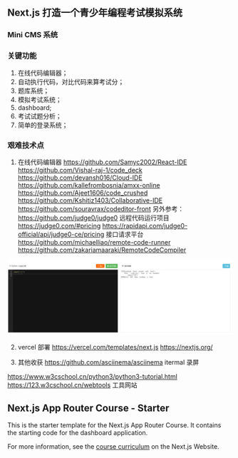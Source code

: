## Next.js 打造一个青少年编程考试模拟系统

### Mini CMS 系统

### 关键功能
1. 在线代码编辑器；
2. 自动执行代码，对比代码来算考试分；
3. 题库系统；
4. 模拟考试系统；
5. dashboard;
6. 考试试题分析；
3. 简单的登录系统；

### 艰难技术点
1. 在线代码编辑器
https://github.com/Samyc2002/React-IDE
https://github.com/Vishal-raj-1/code_deck
https://github.com/devansh016/Cloud-IDE
https://github.com/kallefrombosnia/amxx-online
https://github.com/Ajeet1606/code_crushed
https://github.com/Kshitiz1403/Collaborative-IDE
https://github.com/souravrax/codeditor-front
另外参考：
https://github.com/judge0/judge0   远程代码运行项目 https://judge0.com/#pricing
https://rapidapi.com/judge0-official/api/judge0-ce/pricing  接口请求平台
https://github.com/michaelliao/remote-code-runner
https://github.com/zakariamaaraki/RemoteCodeCompiler

![alt text](image.png)

2. vercel 部署
https://vercel.com/templates/next.js
https://nextjs.org/

3. 其他收获
https://github.com/asciinema/asciinema
itermal  录屏

https://www.w3cschool.cn/python3/python3-tutorial.html
https://123.w3cschool.cn/webtools  工具网站




## Next.js App Router Course - Starter

This is the starter template for the Next.js App Router Course. It contains the starting code for the dashboard application.

For more information, see the [course curriculum](https://nextjs.org/learn) on the Next.js Website.
